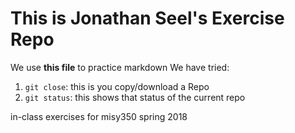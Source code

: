 # This is Jonathan Seel's Exercise Repo

We use **this file** to practice markdown
We have tried:

1. `git close`: this is you copy/download a Repo
2. `git status`: this shows that status of the current repo

in-class exercises for misy350 spring 2018
